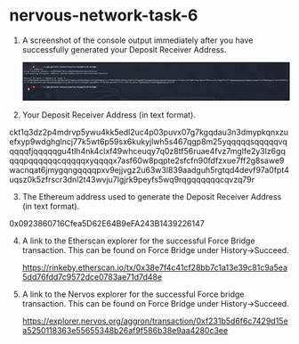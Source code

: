 # nervous-network-task-6

1) A screenshot of the console output immediately after you have successfully generated your Deposit Receiver Address.
   
   ![alt text](https://github.com/TanishqDsharma/nervous-network-task-6/blob/main/tas6.png)

2) Your Deposit Receiver Address (in text format).

ckt1q3dz2p4mdrvp5ywu4kk5edl2uc4p03puvx07g7kgqdau3n3dmypkqnxzuefxyp9wdghglncj77k5wt6p59sx6kukyjlwh5s467qgp8m25yqqqqqsqqqqqvqqqqqfjqqqqqgu4tlh4nk4clxf49whceuqy7q0z8tf56ruae4fvz7mglfe2y3lz6gqqqqpqqqqqqcqqqqqxyqqqqx7asf60w8pqpte2sfcfn90fdfzxue7ff2g8sawe9wacnqat6jmygqngqqqqpxv9ejjvgz2u63w3l839aadguh5rgtqd4devf97a0fpt4uqsz0k5zfrscr3dnl2t43wvju7lgjrk9peyfs5wq9rqgqqqqqqcqvzq79r

3) The Ethereum address used to generate the Deposit Receiver Address (in text format).

0x0923860716Cfea5D62E64B9eFA243B1439226147

4) A link to the Etherscan explorer for the successful Force Bridge transaction. This can be found on Force Bridge under History→Succeed.
   
   https://rinkeby.etherscan.io/tx/0x38e7f4c41cf28bb7c1a13e39c81c9a5ea5dd76fdd7c9572dce0783ae71d7d48e

5) A link to the Nervos explorer for the successful Force bridge transaction. This can be found on Force Bridge under History→Succeed.
   
   https://explorer.nervos.org/aggron/transaction/0xf231b5d6f6c7429d15ea5250118363e55655348b26af9f586b38e9aa4280c3ee
